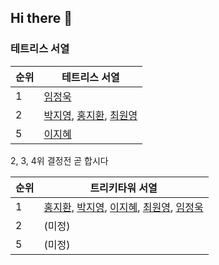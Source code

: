## Hi there 👋

### 테트리스 서열 

| 순위 | 테트리스 서열 | 
| --- | --- | 
| 1 | [임정욱](https://github.com/yju0808)  | 
| 2 | [박지영](https://github.com/Mule129), [홍지환](https://github.com/flareseek), [최원영](https://github.com/castberry10) | 
| 5 | [이지혜](https://github.com/mouiye) | 

2, 3, 4위 결정전 곧 합시다 

| 순위 | 트리키타워 서열 | 
| --- | --- | 
| 1 | [홍지환](https://github.com/flareseek), [박지영](https://github.com/Mule129), [이지혜](https://github.com/mouiye), [최원영](https://github.com/castberry10), [임정욱](https://github.com/yju0808)  | 
| 2 | (미정) | 
| 5 | (미정) | 

<!--

**Here are some ideas to get you started:**

🙋‍♀️ A short introduction - what is your organization all about?
🌈 Contribution guidelines - how can the community get involved?
👩‍💻 Useful resources - where can the community find your docs? Is there anything else the community should know?
🍿 Fun facts - what does your team eat for breakfast?
🧙 Remember, you can do mighty things with the power of [Markdown](https://docs.github.com/github/writing-on-github/getting-started-with-writing-and-formatting-on-github/basic-writing-and-formatting-syntax)
-->
